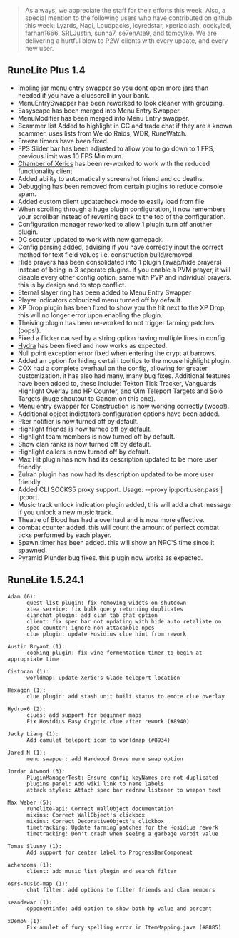 > As always, we appreciate the staff for their efforts this week. Also, a special mention to the following users who have contributed on github this week: Lyzrds, Nagi, Loudpacks, icyredstar, xperiaclash, ocekyled, farhan1666, SRLJustin, sunha7, se7enAte9, and tomcylke. We are delivering a hurtful blow to P2W clients with every update, and every new user.


## RuneLite Plus 1.4

- Impling jar menu entry swapper so you dont open more jars than needed if you have a cluescroll in your bank.
- MenuEntrySwapper has been reworked to look cleaner with grouping.
- Easyscape has been merged into Menu Entry Swapper.
- MenuModifier has been merged into Menu Entry swapper.
- Scammer list Added to highlight in CC and trade chat if they are a known scammer. uses lists from We do Raids, WDR, RuneWatch.
- Freeze timers have been fixed.
- FPS Slider bar has been adjusted to allow you to go down to 1 FPS, previous limit was 10 FPS Minimum.
- [Chamber of Xerics](https://github.com/runelite-extended/runelite/wiki/CoX-Helper) has been re-worked to work with the reduced functionality client.
- Added ability to automatically screenshot friend and cc deaths.
- Debugging has been removed from certain plugins to reduce console spam.
- Added custom client updatecheck mode to easily load from file
- When scrolling through a huge plugin configuration, it now remembers your scrollbar instead of reverting back to the top of the configuration.
- Configuration manager reworked to allow 1 plugin turn off another plugin.
- DC scouter updated to work with new gamepack.
- Config parsing added, advising if you have correctly input the correct method for text field values i.e. construction build/removed.
- Hide prayers has been consolidated into 1 plugin (swap/hide prayers) instead of being in 3 seperate plugins. if you enable a PVM prayer, it will disable every other config option, same with PVP and individual prayers. this is by design and to stop conflict.
- Eternal slayer ring has been added to Menu Entry Swapper
- Player indicators colourized menu turned off by default.
- XP Drop plugin has been fixed to show you the hit next to the XP Drop, this will no longer error upon enabling the plugin.
- Theiving plugin has been re-worked to not trigger farming patches (oops!).
- Fixed a flicker caused by a string option having multiple lines in config.
- [Hydra](https://github.com/runelite-extended/runelite/wiki/Alchemical-Hydra) has been fixed and now works as expected.
- Null point exception error fixed when entering the crypt at barrows.
- Added an option for hiding certain tooltips to the mouse highlight plugin.
- COX had a complete overhaul on the config, allowing for greater customization. it has also had many, many bug fixes. Additional features have been added to, these include: Tekton Tick Tracker, Vanguards Highlight Overlay and HP Counter, and Olm Teleport Targets and Solo Targets (huge shoutout to Ganom on this one).
- Menu entry swapper for Construction is now working correctly (wooo!).
- Additional object indictators configuration options have been added.
- Pker notifier is now turned off by default.
- Highlight friends is now turned off by default.
- Highlight team members is now turned off by default.
- Show clan ranks is now turned off by default.
- Highlight callers is now turned off by default.
- Max Hit plugin has now had its description updated to be more user friendly.
- Zulrah plugin has now had its description updated to be more user friendly.
- Added CLI SOCKS5 proxy support. Usage: --proxy ip:port:user:pass | ip:port.
- Music track unlock indication plugin added, this will add a chat message if you unlock a new music track.
- Theatre of Blood has had a overhaul and is now more effective.
- combat counter added. this will count the amount of perfect combat ticks performed by each player.
- Spawn timer has been added. this will show an NPC'S time since it spawned.
- Pyramid Plunder bug fixes. this plugin now works as expected.

## RuneLite 1.5.24.1
```
Adam (6):
      quest list plugin: fix removing widets on shutdown
      xtea service: fix bulk query returning duplicates
      clanchat plugin: add clan tab chat option
      client: fix spec bar not updating with hide auto retaliate on
      spec counter: ignore non attacakble npcs
      clue plugin: update Hosidius clue hint from rework

Austin Bryant (1):
      cooking plugin: fix wine fermentation timer to begin at appropriate time

Cistoran (1):
      worldmap: update Xeric's Glade teleport location

Hexagon (1):
      clue plugin: add stash unit built status to emote clue overlay

Hydrox6 (2):
      clues: add support for beginner maps
      Fix Hosidius Easy Cryptic clue after rework (#8940)

Jacky Liang (1):
      Add camulet teleport icon to worldmap (#8934)

Jared N (1):
      menu swapper: add Hardwood Grove menu swap option

Jordan Atwood (3):
      PluginManagerTest: Ensure config keyNames are not duplicated
      plugins panel: Add wiki link to name labels
      attack styles: Attach spec bar redraw listener to weapon text

Max Weber (5):
      runelite-api: Correct WallObject documentation
      mixins: Correct WallObject's clickbox
      mixins: Correct DecorativeObject's clickbox
      timetracking: Update farming patches for the Hosidius rework
      timetracking: Don't crash when seeing a garbage varbit value

Tomas Slusny (1):
      Add support for center label to ProgressBarComponent

achencoms (1):
      client: add music list plugin and search filter

osrs-music-map (1):
      chat filter: add options to filter friends and clan members

seandewar (1):
      opponentinfo: add option to show both hp value and percent

xDemoN (1):
      Fix amulet of fury spelling error in ItemMapping.java (#8885)
```
